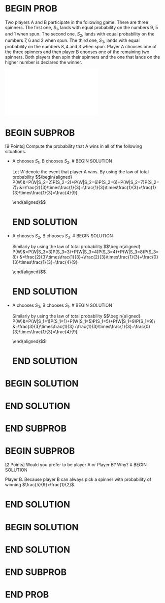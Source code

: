 # BEGIN PROB

<!-- Probabilitiy -->

Two players A and B participate in the following game. There are three
spinners. The first one, $S_1$, lands with equal probability on the
numbers $9$, $5$ and $1$ when spun. The second one, $S_2$, lands with
equal probability on the numbers $7, 6$ and $2$ when spun. The third
one, $S_3$, lands with equal probability on the numbers $8, 4$ and $3$
when spun. Player A chooses one of the three spinners and then player B
chooses one of the remaining two spinners. Both players then spin their
spinners and the one that lands on the higher number is declared the
winner.

![image](Spin.pdf)

# BEGIN SUBPROB

\[9 Points\] Compute the probability that A wins in all of the following
situations.

-   A chooses $S_1$, B chooses $S_2$. # BEGIN SOLUTION

    Let $W$ denote the event that player A wins. By using the law of
    total probability $$\begin{aligned}
            P(W)&=P(W|S_2=2)P(S_2=2)+P(W|S_2=6)P(S_2=6)+P(W|S_2=7)P(S_2=7)\\
            &=\frac{2}{3}\times\frac{1}{3}+\frac{1}{3}\times\frac{1}{3}+\frac{1}{3}\times\frac{1}{3}=\frac{4}{9}
           
    \end{aligned}$$

    # END SOLUTION

-   A chooses $S_2$, B chooses $S_3$. # BEGIN SOLUTION

    Similarly by using the law of total probability $$\begin{aligned}
            P(W)&=P(W|S_3=3)P(S_3=3)+P(W|S_3=4)P(S_3=4)+P(W|S_3=8)P(S_3=8)\\
            &=\frac{2}{3}\times\frac{1}{3}+\frac{2}{3}\times\frac{1}{3}+\frac{0}{3}\times\frac{1}{3}=\frac{4}{9}
           
    \end{aligned}$$

    # END SOLUTION

-   A chooses $S_3$, B chooses $S_1$. # BEGIN SOLUTION

    Similarly by using the law of total probability $$\begin{aligned}
            P(W)&=P(W|S_1=1)P(S_1=1)+P(W|S_1=5)P(S_1=5)+P(W|S_1=9)P(S_1=9)\\
            &=\frac{3}{3}\times\frac{1}{3}+\frac{1}{3}\times\frac{1}{3}+\frac{0}{3}\times\frac{1}{3}=\frac{4}{9}
           
    \end{aligned}$$

    # END SOLUTION

# BEGIN SOLUTION

# END SOLUTION

# END SUBPROB

# BEGIN SUBPROB

\[2 Points\] Would you prefer to be player A or Player B? Why? # BEGIN
SOLUTION

Player B. Because player B can always pick a spinner with probability of
winning $\frac{5}{9}>\frac{1}{2}$.

# END SOLUTION

# BEGIN SOLUTION

# END SOLUTION

# END SUBPROB

# END PROB